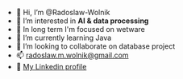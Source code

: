 - 👋 Hi, I’m @Radoslaw-Wolnik
- 👀 I’m interested in <b>AI & data processing</b>
- 🧠 In long term I'm focused on wetware
- 🌱 I’m currently learning Java
- 💞️ I’m looking to collaborate on database project
- 📫 radoslaw.m.wolnik@gmail.com
- 💼 [My Linkedin profile](https://www.linkedin.com/in/radoslaw-wolnik-8b87a523b "Linkedin")



<!---
Radoslaw-Wolnik/Radoslaw-Wolnik is a ✨ special ✨ repository because its `README.md` (this file) appears on your GitHub profile.
You can click the Preview link to take a look at your changes.
--->
